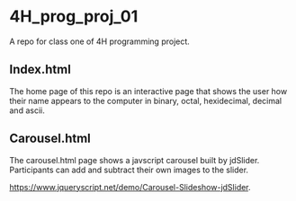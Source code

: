 # 4H_prog_proj_01
A repo for class one of 4H programming project.

## Index.html

The home page of this repo is an interactive page that shows the user how their name appears to the computer in binary, octal, hexidecimal, decimal and ascii.

## Carousel.html

The carousel.html page shows a javscript carousel built by jdSlider. Participants can add and subtract their own images to the slider. 

https://www.jqueryscript.net/demo/Carousel-Slideshow-jdSlider. 
